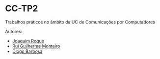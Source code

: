 # CC-TP2
Trabalhos práticos no âmbito da UC de Comunicações por Computadores

Autores:

* [Joaquim Roque](https://github.com/jtmr05)
* [Rui Guilherme Monteiro](https://github.com/rushmetra)
* [Diogo Barbosa](https://github.com/GatinhoGordo)
